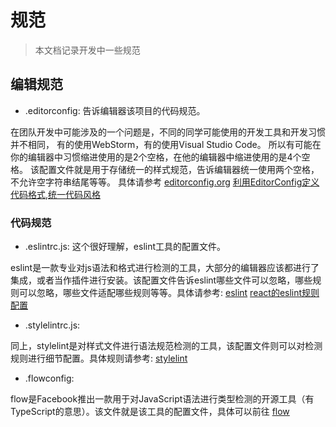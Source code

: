# 规范

>本文档记录开发中一些规范

## 编辑规范

- .editorconfig: 告诉编辑器该项目的代码规范。

在团队开发中可能涉及的一个问题是，不同的同学可能使用的开发工具和开发习惯并不相同，
有的使用WebStorm，有的使用Visual Studio Code。
所以有可能在你的编辑器中习惯缩进使用的是2个空格，在他的编辑器中缩进使用的是4个空格。
该配置文件就是用于存储统一的样式规范，告诉编辑器统一使用两个空格，不允许空字符串结尾等等。
具体请参考 
[editorconfig.org](http://editorconfig.org/)
[利用EditorConfig定义代码格式,统一代码风格](https://relign.github.io/%E5%89%8D%E7%AB%AF%E5%B7%A5%E5%85%B7/editor-config/)

### 代码规范

- .eslintrc.js: 这个很好理解，eslint工具的配置文件。

eslint是一款专业对js语法和格式进行检测的工具，大部分的编辑器应该都进行了集成，或者当作插件进行安装。该配置文件告诉eslint哪些文件可以忽略，哪些规则可以忽略，哪些文件适配哪些规则等等。具体请参考:
[eslint](https://eslint.org/docs/user-guide/configuring)
[react的eslint规则配置](https://github.com/ecomfe/spec/issues/38)

- .stylelintrc.js: 

同上，stylelint是对样式文件进行语法规范检测的工具，该配置文件则可以对检测规则进行细节配置。具体规则请参考: 
[stylelint](https://stylelint.io/user-guide/configuration/)

- .flowconfig: 

flow是Facebook推出一款用于对JavaScript语法进行类型检测的开源工具（有TypeScript的意思）。该文件就是该工具的配置文件，具体可以前往
[flow](https://flow.org/en/docs/config/)